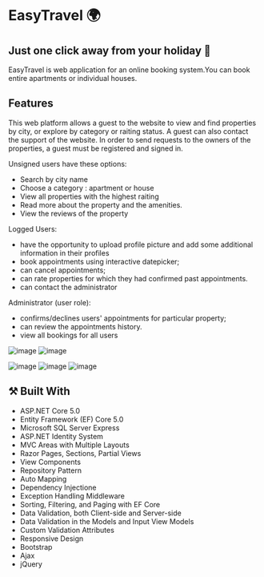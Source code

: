 # EasyTravel :earth_africa:
## Just one click away from your holiday :see_no_evil:
EasyTravel is web application for an online booking system.You can book entire apartments or individual houses.
## Features
This web platform allows a guest to the website to view and find properties by city, or explore by category or raiting status.
A guest can also contact the support of the website. In order to send requests to the owners of the properties, a guest must be registered and signed in.

Unsigned users have these options:
- Search by city name
- Choose a category : apartment or house
-	View all properties with the highest raiting
-	Read more about the property and the amenities.
-	View the reviews of the property

Logged Users:
- have the opportunity to upload profile picture and add some additional information in their profiles
-	book appointments using interactive datepicker;
-	can cancel appointments;
-	can rate properties for which they had confirmed past appointments.
-	can contact the administrator

Administrator (user role):
-	confirms/declines users' appointments for particular property;
-	can review the appointments history.
-	view all bookings for all users

![image](https://user-images.githubusercontent.com/66990772/121688200-da9fa700-cacb-11eb-87b1-f23b4f0bfc24.png)
![image](https://user-images.githubusercontent.com/66990772/121688488-2fdbb880-cacc-11eb-804a-bf064911a17f.png)

![image](https://user-images.githubusercontent.com/66990772/121688286-f2772b00-cacb-11eb-9d65-349288671ea1.png)
![image](https://user-images.githubusercontent.com/66990772/121688296-f86d0c00-cacb-11eb-87f1-c17a4cfd413f.png)
![image](https://user-images.githubusercontent.com/66990772/121690223-408d2e00-cace-11eb-9fb6-0fe7e5885c84.png)




## ⚒️ Built With
- ASP.NET Core 5.0
- Entity Framework (EF) Core 5.0
- Microsoft SQL Server Express
- ASP.NET Identity System
- MVC Areas with Multiple Layouts
- Razor Pages, Sections, Partial Views
- View Components
- Repository Pattern
- Auto Мapping
- Dependency Injectione
- Exception Handling Middleware
- Sorting, Filtering, and Paging with EF Core
- Data Validation, both Client-side and Server-side
- Data Validation in the Models and Input View Models
- Custom Validation Attributes
- Responsive Design
- Bootstrap
- Ajax
- jQuery
